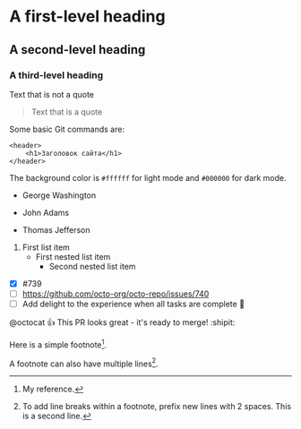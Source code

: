 # A first-level heading
## A second-level heading
### A third-level heading

Text that is not a quote

> Text that is a quote

Some basic Git commands are:
```
<header>
    <h1>Заголовок сайта</h1>
</header>
```
The background color is `#ffffff` for light mode and `#000000` for dark mode.

- George Washington
* John Adams
+ Thomas Jefferson

1. First list item
   - First nested list item
     - Second nested list item

- [x] #739
- [ ] https://github.com/octo-org/octo-repo/issues/740
- [ ] Add delight to the experience when all tasks are complete :tada:

@octocat :+1: This PR looks great - it's ready to merge! :shipit:

Here is a simple footnote[^1].

A footnote can also have multiple lines[^2].

[^1]: My reference.
[^2]: To add line breaks within a footnote, prefix new lines with 2 spaces.
  This is a second line.

